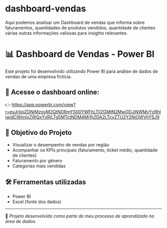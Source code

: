 # dashboard-vendas
Aqui podemos analisar um Dashboard de vendas que informa sobre faturamentos, quantidades de produtos vendidos, quantidade de clientes várias outras informações valiosas para insights relevantes.
# 📊 Dashboard de Vendas - Power BI

Este projeto foi desenvolvido utilizando Power BI para análise de dados de vendas de uma empresa fictícia.

## 🔗 Acesse o dashboard online:
👉 https://app.powerbi.com/view?r=eyJrIjoiZDNjMzgyM2QtNDRmYS00YWFhLTllZGMtN2MwODJiNWMyYzRhIiwidCI6ImIxZWQxYzRjLTg5MTctNDM4Mi1hZDA2LTcyZTU2Y2NjOWVhYSJ9
## 🎯 Objetivo do Projeto

- Visualizar o desempenho de vendas por região
- Acompanhar os KPIs principais (faturamento, ticket médio, quantidade de clientes)
- Faturamento por gênero
- Categorias mais vendidas

## 🛠️ Ferramentas utilizadas

- Power BI
- Excel (fonte dos dados)





---

📌 *Projeto desenvolvido como parte do meu processo de aprendizado na área de dados.*
